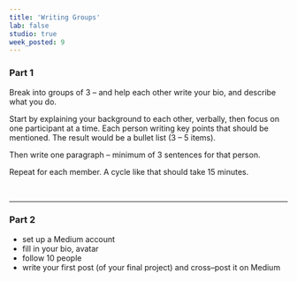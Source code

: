 ```yaml
---
title: 'Writing Groups'
lab: false
studio: true
week_posted: 9
---  
```


### Part 1

Break into groups of 3 – and help each other write your bio, and describe what you do.

Start by explaining your background to each other, verbally, then focus on one participant at a time. Each person writing key points that should be mentioned. The result would be a bullet list (3 – 5 items).

Then write one paragraph – minimum of 3 sentences for that person.

Repeat for each member. A cycle like that should take 15 minutes.

<br>

---

### Part 2

- set up a Medium account
- fill in your bio, avatar
- follow 10 people
- write your first post (of your final project) and cross–post it on Medium
